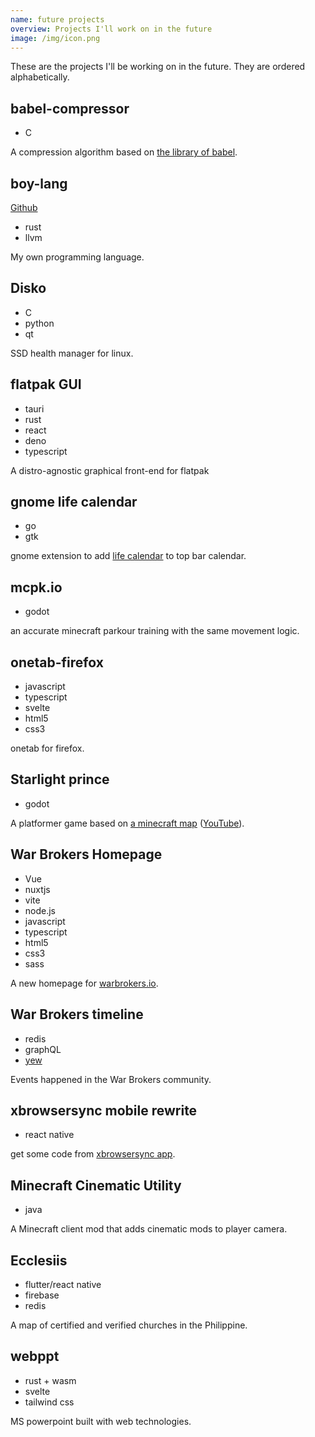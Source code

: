 ```yaml
---
name: future projects
overview: Projects I'll work on in the future
image: /img/icon.png
---
```


<!--
- SQL
-->

These are the projects I'll be working on in the future. They are ordered alphabetically.

## babel-compressor

- C

A compression algorithm based on [the library of babel](https://libraryofbabel.info/theory.html).

## boy-lang

[Github](https://github.com/boy-lang)

- rust
- llvm

My own programming language.

## Disko

- C
- python
- qt

SSD health manager for linux.

## flatpak GUI

- tauri
- rust
- react
- deno
- typescript

A distro-agnostic graphical front-end for flatpak

## gnome life calendar

- go
- gtk

gnome extension to add [life calendar](https://waitbutwhy.com/2014/05/life-weeks.html) to top bar calendar.

## mcpk.io

- godot

an accurate minecraft parkour training with the same movement logic.

## onetab-firefox

- javascript
- typescript
- svelte
- html5
- css3

onetab for firefox.

## Starlight prince

- godot

A platformer game based on [a minecraft map](https://blog.naver.com/edward2065/222304395450) ([YouTube](https://www.youtube.com/playlist?list=PL1dMxl3V0rvgYQi4C-UEzW7s24D4EfBXf)).

## War Brokers Homepage

- Vue
- nuxtjs
- vite
- node.js
- javascript
- typescript
- html5
- css3
- sass

A new homepage for [warbrokers.io](https://warbrokers.io).

## War Brokers timeline

- redis
- graphQL
- [yew](https://github.com/yewstack/yew)

Events happened in the War Brokers community.

## xbrowsersync mobile rewrite

- react native

get some code from [xbrowsersync app](https://github.com/xbrowsersync/app).

## Minecraft Cinematic Utility

- java

A Minecraft client mod that adds cinematic mods to player camera.

## Ecclesiis

- flutter/react native
- firebase
- redis

A map of certified and verified churches in the Philippine.

## webppt

- rust + wasm
- svelte
- tailwind css

MS powerpoint built with web technologies.

